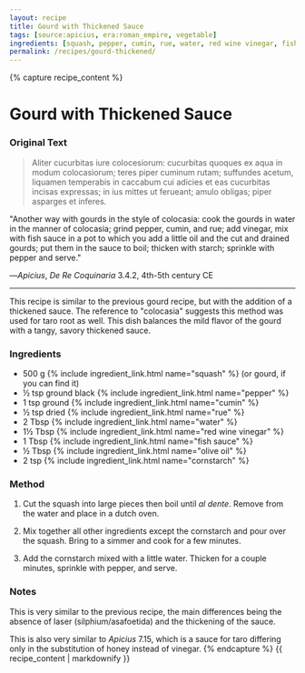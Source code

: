 ```yaml
---
layout: recipe
title: Gourd with Thickened Sauce
tags: [source:apicius, era:roman_empire, vegetable]
ingredients: [squash, pepper, cumin, rue, water, red wine vinegar, fish sauce, olive oil, cornstarch]
permalink: /recipes/gourd-thickened/
---
```


{% capture recipe_content %}
# Gourd with Thickened Sauce

### Original Text
> Aliter cucurbitas iure colocesiorum: cucurbitas quoques ex aqua in modum colocasiorum; teres piper cuminum rutam; suffundes acetum, liquamen temperabis in caccabum cui adicies <oleum modicum> et eas cucurbitas incisas expressas; in ius mittes ut ferueant; amulo obligas; piper asparges et inferes.

"Another way with gourds in the style of colocasia: cook the gourds in water in the manner of colocasia; grind pepper, cumin, and rue; add vinegar, mix with fish sauce in a pot to which you add a little oil and the cut and drained gourds; put them in the sauce to boil; thicken with starch; sprinkle with pepper and serve."

—*Apicius*, *De Re Coquinaria* 3.4.2, 4th-5th century CE

___

This recipe is similar to the previous gourd recipe, but with the addition of a thickened sauce. The reference to "colocasia" suggests this method was used for taro root as well. This dish balances the mild flavor of the gourd with a tangy, savory thickened sauce.

### Ingredients
- 500 g {% include ingredient_link.html name="squash" %} (or gourd, if you can find it)  
- ½ tsp ground black {% include ingredient_link.html name="pepper" %}  
- 1 tsp ground {% include ingredient_link.html name="cumin" %}  
- ½ tsp dried {% include ingredient_link.html name="rue" %}  
- 2 Tbsp {% include ingredient_link.html name="water" %}  
- 1½ Tbsp {% include ingredient_link.html name="red wine vinegar" %}  
- 1 Tbsp {% include ingredient_link.html name="fish sauce" %}  
- ½ Tbsp {% include ingredient_link.html name="olive oil" %}  
- 2 tsp {% include ingredient_link.html name="cornstarch" %}

### Method
1. Cut the squash into large pieces then boil until *al dente*. Remove from the water and place in a dutch oven.

2. Mix together all other ingredients except the cornstarch and pour over the squash. Bring to a simmer and cook for a few minutes.

3. Add the cornstarch mixed with a little water. Thicken for a couple minutes, sprinkle with pepper, and serve.

### Notes
This is very similar to the previous recipe, the main differences being the absence of laser (silphium/asafoetida) and the thickening of the sauce.

This is also very similar to *Apicius* 7.15, which is a sauce for taro differing only in the substitution of honey instead of vinegar.
{% endcapture %}
{{ recipe_content | markdownify }}